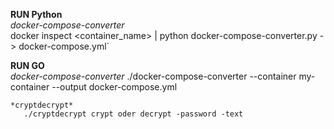 **RUN Python**  
    *docker-compose-converter*    
       docker inspect <container_name> | python docker-compose-converter.py - > docker-compose.yml`
   
**RUN GO**  
    *docker-compose-converter*
       ./docker-compose-converter --container my-container --output docker-compose.yml

    *cryptdecrypt*
       ./cryptdecrypt crypt oder decrypt -password -text   
